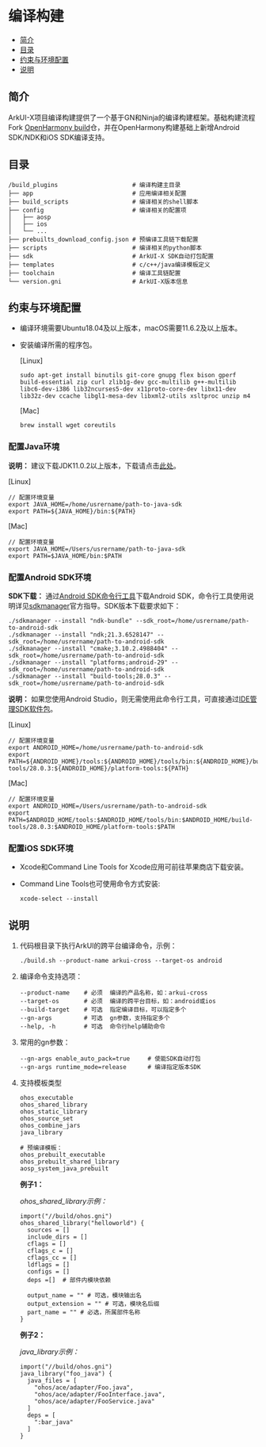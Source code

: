 # 编译构建

-   [简介](#section11660541593)
-   [目录](#section161941989596)
-   [约束与环境配置](#section2029921310472)
-   [说明](#section1312121216216)

## 简介

ArkUI-X项目编译构建提供了一个基于GN和Ninja的编译构建框架。基础构建流程Fork [OpenHarmony build](https://gitee.com/openharmony/build)仓，并在OpenHarmony构建基础上新增Android SDK/NDK和iOS SDK编译支持。

## 目录

```
/build_plugins                     # 编译构建主目录
├── app                            # 应用编译相关配置
├── build_scripts                  # 编译相关的shell脚本
├── config                         # 编译相关的配置项
│   ├── aosp
│   ├── ios
│   └── ...
├── prebuilts_download_config.json # 预编译工具链下载配置
├── scripts                        # 编译相关的python脚本
├── sdk                            # ArkUI-X SDK自动打包配置
├── templates                      # c/c++/java编译模板定义
├── toolchain                      # 编译工具链配置
└── version.gni                    # ArkUI-X版本信息
```

## 约束与环境配置

- 编译环境需要Ubuntu18.04及以上版本，macOS需要11.6.2及以上版本。

- 安装编译所需的程序包。

  [Linux]

  ```
  sudo apt-get install binutils git-core gnupg flex bison gperf build-essential zip curl zlib1g-dev gcc-multilib g++-multilib libc6-dev-i386 lib32ncurses5-dev x11proto-core-dev libx11-dev lib32z-dev ccache libgl1-mesa-dev libxml2-utils xsltproc unzip m4
  ```

  [Mac]

  ```
  brew install wget coreutils
  ```

### 配置Java环境
**说明：** 建议下载JDK11.0.2以上版本，下载请点击[此处](https://repo.huaweicloud.com/openjdk/)。

  [Linux]

  ```shell
  // 配置环境变量
  export JAVA_HOME=/home/usrername/path-to-java-sdk
  export PATH=${JAVA_HOME}/bin:${PATH}
  ```

  [Mac]

  ```shell
  // 配置环境变量
  export JAVA_HOME=/Users/usrername/path-to-java-sdk
  export PATH=$JAVA_HOME/bin:$PATH
  ```

### 配置Android SDK环境

   **SDK下载：** 通过[Android SDK命令行工具](https://developer.android.google.cn/studio#command-line-tools-only)下载Android SDK，命令行工具使用说明详见[sdkmanager](https://developer.android.google.cn/studio/command-line/sdkmanager)官方指导。SDK版本下载要求如下：

  ```shell
  ./sdkmanager --install "ndk-bundle" --sdk_root=/home/usrername/path-to-android-sdk
  ./sdkmanager --install "ndk;21.3.6528147" --sdk_root=/home/usrername/path-to-android-sdk
  ./sdkmanager --install "cmake;3.10.2.4988404" --sdk_root=/home/usrername/path-to-android-sdk
  ./sdkmanager --install "platforms;android-29" --sdk_root=/home/usrername/path-to-android-sdk
  ./sdkmanager --install "build-tools;28.0.3" --sdk_root=/home/usrername/path-to-android-sdk
  ```
  **说明：** 如果您使用Android Studio，则无需使用此命令行工具，可直接通过[IDE管理SDK软件包](https://developer.android.google.cn/studio/intro/update#sdk-manager)。

  [Linux]

  ```shell
  // 配置环境变量
  export ANDROID_HOME=/home/usrername/path-to-android-sdk
  export PATH=${ANDROID_HOME}/tools:${ANDROID_HOME}/tools/bin:${ANDROID_HOME}/build-tools/28.0.3:${ANDROID_HOME}/platform-tools:${PATH}
  ```

  [Mac]

  ```shell
  // 配置环境变量
  export ANDROID_HOME=/Users/usrername/path-to-android-sdk
  export PATH=$ANDROID_HOME/tools:$ANDROID_HOME/tools/bin:$ANDROID_HOME/build-tools/28.0.3:$ANDROID_HOME/platform-tools:$PATH
  ```

### 配置iOS SDK环境

  - Xcode和Command Line Tools for Xcode应用可前往苹果商店下载安装。
  - Command Line Tools也可使用命令方式安装:

    ```shell
    xcode-select --install
    ```

## 说明

1.  代码根目录下执行ArkUI的跨平台编译命令，示例：

    ```shell
    ./build.sh --product-name arkui-cross --target-os android
    ```

2.  编译命令支持选项：

    ```
    --product-name    # 必须  编译的产品名称，如：arkui-cross
    --target-os       # 必须  编译的跨平台目标，如：android或ios
    --build-target    # 可选  指定编译目标，可以指定多个
    --gn-args         # 可选  gn参数，支持指定多个
    --help, -h        # 可选  命令行help辅助命令
    ```

3.  常用的gn参数：

    ```
    --gn-args enable_auto_pack=true     # 使能SDK自动打包
    --gn-args runtime_mode=release      # 编译指定版本SDK
    ```

4.  支持模板类型

    ```
    ohos_executable
    ohos_shared_library
    ohos_static_library
    ohos_source_set
    ohos_combine_jars
    java_library
    
    # 预编译模板：
    ohos_prebuilt_executable
    ohos_prebuilt_shared_library
    aosp_system_java_prebuilt
    ```

    **例子1：**

    _ohos\_shared\_library示例：_

    ```
    import("//build/ohos.gni")
    ohos_shared_library("helloworld") {
      sources = []
      include_dirs = []
      cflags = []
      cflags_c = []
      cflags_cc = []
      ldflags = []
      configs = []
      deps =[]  # 部件内模块依赖
    
      output_name = "" # 可选，模块输出名
      output_extension = "" # 可选，模块名后缀
      part_name = "" # 必选，所属部件名称
    }
    ```

    **例子2：**

    _java\_library示例：_

    ```
    import("//build/ohos.gni")
    java_library("foo_java") {
      java_files = [
        "ohos/ace/adapter/Foo.java",
        "ohos/ace/adapter/FooInterface.java",
        "ohos/ace/adapter/FooService.java"
      ]
      deps = [
        ":bar_java"
      ]
    }
    ```
